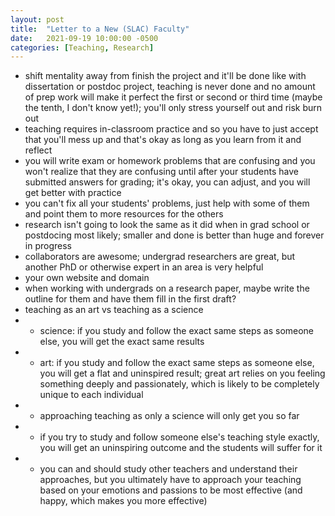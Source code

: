 ```yaml
---
layout: post
title:  "Letter to a New (SLAC) Faculty"
date:   2021-09-19 10:00:00 -0500
categories: [Teaching, Research]
---
```


* shift mentality away from finish the project and it'll be done like with dissertation or postdoc project, teaching is never done and no amount of prep work will make it perfect the first or second or third time (maybe the tenth, I don't know yet!); you'll only stress yourself out and risk burn out
* teaching requires in-classroom practice and so you have to just accept that you'll mess up and that's okay as long as you learn from it and reflect
* you will write exam or homework problems that are confusing and you won't realize that they are confusing until after your students have submitted answers for grading; it's okay, you can adjust, and you will get better with practice
* you can't fix all your students' problems, just help with some of them and point them to more resources for the others
* research isn't going to look the same as it did when in grad school or postdocing most likely; smaller and done is better than huge and forever in progress
* collaborators are awesome; undergrad researchers are great, but another PhD or otherwise expert in an area is very helpful
* your own website and domain
* when working with undergrads on a research paper, maybe write the outline for them and have them fill in the first draft?
* teaching as an art vs teaching as a science
* * science: if you study and follow the exact same steps as someone else, you will get the exact same results
* * art: if you study and follow the exact same steps as someone else, you will get a flat and uninspired result; great art relies on you feeling something deeply and passionately, which is likely to be completely unique to each individual
* * approaching teaching as only a science will only get you so far
* * if you try to study and follow someone else's teaching style exactly, you will get an uninspiring outcome and the students will suffer for it
* * you can and should study other teachers and understand their approaches, but you ultimately have to approach your teaching based on your emotions and passions to be most effective (and happy, which makes you more effective)